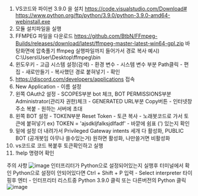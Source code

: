 1. VS코드와 파이썬 3.9.0 을 설치
   https://code.visualstudio.com/Download#
   https://www.python.org/ftp/python/3.9.0/python-3.9.0-amd64-webinstall.exe
2. 모듈 설치파일을 실행
3. FFMPEG 파일을 다운로드
   https://github.com/BtbN/FFmpeg-Builds/releases/download/latest/ffmpeg-master-latest-win64-gpl.zip
   바탕화면에 압축풀기
   ffmpeg 실행파일까지 들어가서 경로 복사
   예시) C:\Users\User\Desktop\ffmpeg\bin
5. 윈도우키 - 고급 시스템 설정(검색) - 환경 변수 - 시스템 변수 부분 Path클릭 - 편집 - 새로만들기 - 복사했던 경로 붙혀넣기 - 확인
6. https://discord.com/developers/applications 접속
7. New Application - 이름 설정
8. 왼쪽 OAuth2 설정 - SCOPES부분 bot 체크, BOT PERMISSIONS부분 Administrator(관리자 권한)체크 - GENERATED URL부분 Copy버튼 - 인터넷창 주소 복붙 - 원하는 서버에 초대
9. 왼쪽 BOT 설정 - TOKEN부분 Reset Token - 토큰 복사 - 노래봇코드로 가서 토큰에 붙혀넣기
   ex) TOKEN = 'ajsdkljfalksjdlfadf' - 바깥에 쉼표 (') 있는지 확인
10. 밑에 설정 더 내려가서 Privileged Gateway intents 세개 다 활성화, PUBLIC BOT (공개봇임 아무나 쓸수있는거) 원하면 활성화, 나만쓸거면 비활성화
11. vs코드로 코드 복붙후 토큰확인하고 실행
12. !help 명령어 확인

주의 사항 ![image](https://github.com/user-attachments/assets/0351bf43-8ef4-4fe6-aeac-8f7ca115f606) 인터프리터가 Python으로 설정되어있는지 실행후 터미널에서 확인
Python으로 설정이 안되어있다면 Ctrl + Shift + P 입력 - Select interpreter 타이핑후 엔터 - 인터프리터 리스트중 Python 3.9.0 클릭 또는 다른버전의 Python 클릭
![image](https://github.com/user-attachments/assets/fae1f726-49eb-48cd-9b39-3c80d3cd0c6c)



